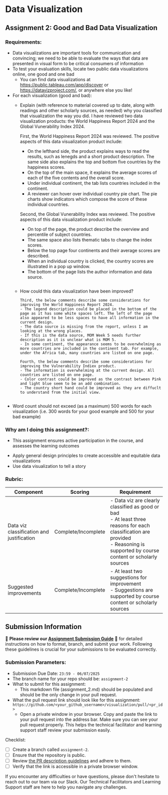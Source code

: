# Data Visualization

## Assignment 2: Good and Bad Data Visualization

### Requirements:

- Data visualizations are important tools for communication and convincing; we need to be able to evaluate the ways that data are presented in visual form to be critical consumers of information 
- To test your evaluation skills, locate two public data visualizations online, one good and one bad  
    - You can find data visualizations at https://public.tableau.com/app/discover or https://datavizproject.com/, or anywhere else you like! 
- For each visualization (good and bad):  
    - Explain (with reference to material covered up to date, along with readings and other scholarly sources, as needed) why you classified that visualization the way you did.
      I have reviewed two data visualization products: the World Happiness Report 2024 and the Global Vunerability Index 2024. 

      First, the World Happiness Report 2024 was reviewed. The positive aspects of this data visualization product include: 
      - On the lefthand side, the product explains ways to read the results, such as lenegds and a short product description. The same side also explains the top and bottom five countries by the happiness scores.
      - On the top of the main space, it explains the average scores of each of the five contents and the overall score. 
      - Under individual continent, the tab lists countries included in the continent. 
      - A reviewer can hover over individual country pie chart. The pie charts show indicators which compose the score of these individual countries.  

      Second, the Global Vunerability Index was reviewed. The positive aspects of this data visualization product include:
      - On top of the page, the product describe the overview and percentile of subject countries. 
      - The same space also lists thematic tabs to change the index scores. 
      - Below the top page four continents and their average scores are described. 
      - When an individual country is clicked, the country scores are illustrated in a pop up window.
      - The bottom of the page lists the author information and data source. 
      
      ```
    - How could this data visualization have been improved?  
      ```
      Third, the below comments describe some considerations for improving the World Happiness Report 2024. 
      - The legend description could be placed in the bottom of the page as it has some white spaces left. The left of the page also appeared to be less spaces to have all information in the current design.
      - The data source is missing from the report, unless I am looking at the wrong places. 
      - If this is the data source, MOM Week 5 needs further description as it is unclear what is MOM 5. 
      - In some continent, the appearance seems to be overwhelming as more countries are included in the continent tab. For example, under the Africa tab, many countries are listed on one page. 

      Fourth, the below comments describe some considerations for improving the Vulnerability Indiex product. 
      - The information is overwhelming at the current design. All countries are listed on one page. 
      - Color contrast could be improved as the contrast between Pink and light blue seem to be an add combination. 
      - The country short hand could be improved as they are diffuclt to understand from the initial view. 
          
      ```
- Word count should not exceed (as a maximum) 500 words for each visualization (i.e. 
300 words for your good example and 500 for your bad example)

### Why am I doing this assignment?:

- This assignment ensures active participation in the course, and assesses the learning outcomes
* Apply general design principles to create accessible and equitable data visualizations
* Use data visualization to tell a story

### Rubric:

| Component               | Scoring   | Requirement                                                 |
|-------------------------|-----------|-------------------------------------------------------------|
| Data viz classification and justification | Complete/Incomplete | - Data viz are clearly classified as good or bad<br />- At least three reasons for each classification are provided<br />- Reasoning is supported by course content or scholarly sources |
| Suggested improvements  | Complete/Incomplete | - At least two suggestions for improvement<br />- Suggestions are supported by course content or scholarly sources |

## Submission Information

🚨 **Please review our [Assignment Submission Guide](https://github.com/UofT-DSI/onboarding/blob/main/onboarding_documents/submissions.md)** 🚨 for detailed instructions on how to format, branch, and submit your work. Following these guidelines is crucial for your submissions to be evaluated correctly.

### Submission Parameters:
* Submission Due Date: `23:59 - 06/07/2025`
* The branch name for your repo should be: `assignment-2`
* What to submit for this assignment:
    * This markdown file (assignment_2.md) should be populated and should be the only change in your pull request.
* What the pull request link should look like for this assignment: `https://github.com/<your_github_username>/visualization/pull/<pr_id>`
    * Open a private window in your browser. Copy and paste the link to your pull request into the address bar. Make sure you can see your pull request properly. This helps the technical facilitator and learning support staff review your submission easily.

Checklist:
- [ ] Create a branch called `assignment-2`.
- [ ] Ensure that the repository is public.
- [ ] Review [the PR description guidelines](https://github.com/UofT-DSI/onboarding/blob/main/onboarding_documents/submissions.md#guidelines-for-pull-request-descriptions) and adhere to them.
- [ ] Verify that the link is accessible in a private browser window.

If you encounter any difficulties or have questions, please don't hesitate to reach out to our team via our Slack. Our Technical Facilitators and Learning Support staff are here to help you navigate any challenges.

